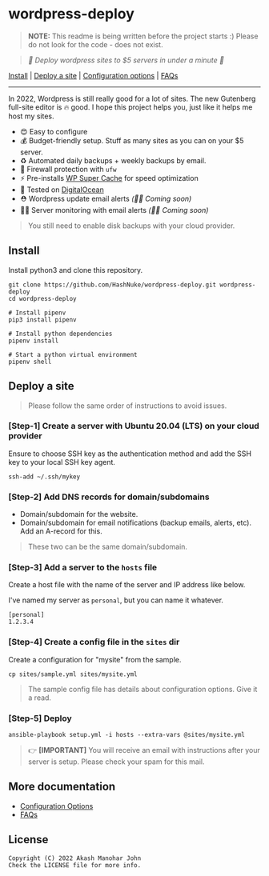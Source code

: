 # wordpress-deploy

> **NOTE:** This readme is being written before the project starts :) Please do not look for the code - does not exist.

> *🚀 Deploy wordpress sites to $5 servers in under a minute 🚀*

[Install](#install) | [Deploy a site](#deploy-a-site) | [Configuration options](docs/configuration.md) | [FAQs](docs/faqs.md)

-----

In 2022, Wordpress is still really good for a lot of sites. The new Gutenberg full-site editor is 🔥 good. I hope this project helps you, just like it helps me host my sites.

* 😍 Easy to configure
* 💰 Budget-friendly setup. Stuff as many sites as you can on your $5 server.
* ♻️ Automated daily backups + weekly backups by email.
* 💪 Firewall protection with `ufw`
* ⚡️ Pre-installs [WP Super Cache](https://wordpress.org/plugins/wp-super-cache/) for speed optimization
* 🧪 Tested on [DigitalOcean](https://www.digitalocean.com/)
* ⛑ Wordpress update email alerts *(👨‍💻 Coming soon)*
* 👮‍♀️ Server monitoring with email alerts *(👨‍💻 Coming soon)*

> You still need to enable disk backups with your cloud provider.

## Install

Install python3 and clone this repository.

```
git clone https://github.com/HashNuke/wordpress-deploy.git wordpress-deploy
cd wordpress-deploy

# Install pipenv
pip3 install pipenv

# Install python dependencies
pipenv install

# Start a python virtual environment
pipenv shell
```

## Deploy a site

> Please follow the same order of instructions to avoid issues.

### [Step-1] Create a server with Ubuntu 20.04 (LTS) on your cloud provider

Ensure to choose SSH key as the authentication method and add the SSH key to your local SSH key agent.

```
ssh-add ~/.ssh/mykey
```

### [Step-2] Add DNS records for domain/subdomains

* Domain/subdomain for the website.
* Domain/subdomain for email notifications (backup emails, alerts, etc). Add an A-record for this.

> These two can be the same domain/subdomain.

### [Step-3] Add a server to the `hosts` file

Create a host file with the name of the server and IP address like below.

I've named my server as `personal`, but you can name it whatever.

```play
[personal]
1.2.3.4
```

### [Step-4] Create a config file in the `sites` dir

Create a configuration for "mysite" from the sample.

```
cp sites/sample.yml sites/mysite.yml
```

> The sample config file has details about configuration options. Give it a read.

### [Step-5] Deploy

```
ansible-playbook setup.yml -i hosts --extra-vars @sites/mysite.yml
```

> 👉 **[IMPORTANT]** You will receive an email with instructions after your server is setup. Please check your spam for this mail.

## More documentation

* [Configuration Options](docs/configuration.md)
* [FAQs](docs/faqs.md)

## License

```
Copyright (C) 2022 Akash Manohar John
Check the LICENSE file for more info.
```
